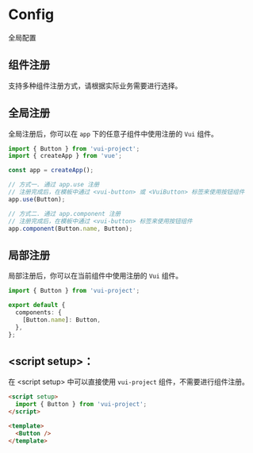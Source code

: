 # Config

全局配置

## 组件注册

支持多种组件注册方式，请根据实际业务需要进行选择。

## 全局注册

全局注册后，你可以在 `app` 下的任意子组件中使用注册的 `Vui` 组件。

```ts
import { Button } from 'vui-project';
import { createApp } from 'vue';

const app = createApp();

// 方式一. 通过 app.use 注册
// 注册完成后，在模板中通过 <vui-button> 或 <VuiButton> 标签来使用按钮组件
app.use(Button);

// 方式二. 通过 app.component 注册
// 注册完成后，在模板中通过 <vui-button> 标签来使用按钮组件
app.component(Button.name, Button);
```

## 局部注册

局部注册后，你可以在当前组件中使用注册的 `Vui` 组件。

```ts
import { Button } from 'vui-project';

export default {
  components: {
    [Button.name]: Button,
  },
};
```

## \<script setup\>：

在 \<script setup\> 中可以直接使用 `vui-project` 组件，不需要进行组件注册。

```html
<script setup>
  import { Button } from 'vui-project';
</script>

<template>
  <Button />
</template>
```
